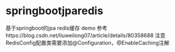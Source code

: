# springbootjparedis
基于springboot的jpa redis缓存 demo
参考https://blog.csdn.net/liuweilong07/article/details/80358688
注意RedisConfig配置类需要添加@Configuration，@EnableCaching注解
